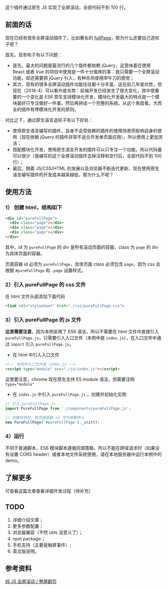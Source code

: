 这个插件通过原生 JS 实现了全屏滚动，全部代码不到 100 行。

## 前面的话

现在已经有很多全屏滚动插件了，比如著名的 [fullPage](https://github.com/alvarotrigo/fullPage.js)，那为什么还要自己造轮子呢？

首先，现有轮子有以下问题：

* 首先，最大的问题是最流行的几个插件都依赖 jQuery，这意味着在使用 React 或者 Vue 的项目中使用是一件十分蛋疼的事：我只需要一个全屏滚动功能，却还需要把 jQuery 引入，有种杀鸡使用宰牛刀的感觉；
* 其次，现有的很多全屏滚动插件功能往往都十分丰富，这在前几年是优势，但现在（2018-4）可以看作是劣势：前端开发已经发生了很大变化，其中很重要的一个变化是 ES6 原生支持模块化开发，模块化开发最大的特点是一个模块最好只专注做好一件事，然后再拼成一个完整的系统，从这个角度看，大而全的插件有悖模块化开发的原则。

对比之下，通过原生语言造轮子有以下好处：

* 使用原生语言编写的插件，自身不会受依赖的插件的使用场景而影响自身的使用（现在依赖 jQuery 的插件非常不适合开发单页面应用），所以使用上更加灵活；
* 搭配模块化开发，使用原生语言开发的插件可以只专注一个功能，所以代码量可以很少（我编写的这个全屏滚动插件去掉注释和空行后，全部代码不到 100 行）；
* 最后，随着 JS/CSS/HTML 的发展以及浏览器不断迭代更新，现在使用原生语言编写插件的开发成本越来越低，那为什么不呢？

## 使用方法

### 1） 创建 html，结构如下

```html
<div id="pureFullPage">
  <div class="page"></div>
  <div class="page"></div>
  <div class="page"></div>
</div>
```

其中，id 为 `pureFullPage` 的 div 是所有滚动页面的容器，class 为 `page` 的 div 为具体页面的容器。

页面容器 id 必须为 `pureFullPage`，具体页面 class 必须包含 `page`，因为 css 会根据 `#pureFullPage` 和 `.page` 设置样式。

### 2）引入 pureFullPage 的 css 文件

在 html 文件头部添加下面代码

```html
<link rel="stylesheet" href="./css/pureFullPage.css">
```

### 3）引入 pureFullPage 的 js 文件

**这里需要注意**，因为本例采用了 ES6 语法，所以不需要在 html 文件中直接引入 `pureFullPage.js`，只需要引入入口文件（本例中是 `index.js`），在入口文件中通过 `import` 引入 `pureFullPage.js`。

* 在 html 中引入入口文件

```html
<!-- 本例中入口文件是 index.js -->
<script type="module" src="./js/index.js"></script>
```

这里要注意，chrome 现在原生支持 ES module 语法，但需要注明 `type="module"`

* 在 `index.js` 中引入 `pureFullPage.js` ，创建并初始化实例

```js
// 引入 pureFullPage.js
import PureFullPage from './components/pureFullPage.js';

// 创建实例时，把页面容器 id 作为参数传入
new PureFullPage('#pureFullPage')._init();
```

### 4）运行

不同于普通脚本，ES6 模块脚本遵循同源策略，所以不能在跨域请求时（如果没有设置 CORS header）或者本地文件系统使用，请在本地服务器中运行本例中的 demo。

## 了解更多

可查看这篇文章查看详细开发过程（待补充）

## TODO

1.  详细介绍文章；
2.  更多参数配置；
3.  浏览器兼容（不然 utils 没意义了）；
4.  npm package；
5.  手机支持（主要是触屏事件）;
6.  英文版说明。

## 参考资料

[纯 JS 全屏滚动 / 整屏翻页](https://blog.csdn.net/tangdou5682/article/details/52351404)
